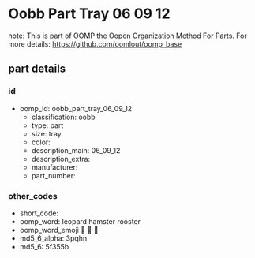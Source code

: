 # Oobb Part Tray 06 09 12  

note: This is part of OOMP the Oopen Organization Method For Parts. For more details: https://github.com/oomlout/oomp_base

##  part details





### id
* oomp_id: oobb_part_tray_06_09_12
  * classification: oobb
  * type: part
  * size: tray
  * color: 
  * description_main: 06_09_12
  * description_extra: 
  * manufacturer: 
  * part_number: 

### other_codes
* short_code: 
* oomp_word: leopard hamster rooster
* oomp_word_emoji :leopard: :hamster: :rooster:
* md5_6_alpha: 3pqhn
* md5_6: 5f355b